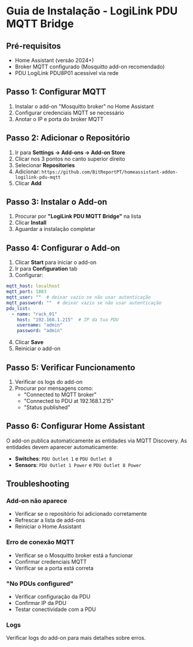 # Guia de Instalação - LogiLink PDU MQTT Bridge

## Pré-requisitos

- Home Assistant (versão 2024+)
- Broker MQTT configurado (Mosquitto add-on recomendado)
- PDU LogiLink PDU8P01 acessível via rede

## Passo 1: Configurar MQTT

1. Instalar o add-on "Mosquitto broker" no Home Assistant
2. Configurar credenciais MQTT se necessário
3. Anotar o IP e porta do broker MQTT

## Passo 2: Adicionar o Repositório

1. Ir para **Settings → Add-ons → Add-on Store**
2. Clicar nos 3 pontos no canto superior direito
3. Selecionar **Repositories**
4. Adicionar: `https://github.com/BitReportPT/homeassistant-addon-logilink-pdu-mqtt`
5. Clicar **Add**

## Passo 3: Instalar o Add-on

1. Procurar por **"LogiLink PDU MQTT Bridge"** na lista
2. Clicar **Install**
3. Aguardar a instalação completar

## Passo 4: Configurar o Add-on

1. Clicar **Start** para iniciar o add-on
2. Ir para **Configuration** tab
3. Configurar:

```yaml
mqtt_host: localhost
mqtt_port: 1883
mqtt_user: ""  # deixar vazio se não usar autenticação
mqtt_password: ""  # deixar vazio se não usar autenticação
pdu_list:
  - name: "rack_01"
    host: "192.168.1.215"  # IP da tua PDU
    username: "admin"
    password: "admin"
```

4. Clicar **Save**
5. Reiniciar o add-on

## Passo 5: Verificar Funcionamento

1. Verificar os logs do add-on
2. Procurar por mensagens como:
   - "Connected to MQTT broker"
   - "Connected to PDU at 192.168.1.215"
   - "Status published"

## Passo 6: Configurar Home Assistant

O add-on publica automaticamente as entidades via MQTT Discovery. As entidades devem aparecer automaticamente:

- **Switches**: `PDU Outlet 1` e `PDU Outlet 8`
- **Sensors**: `PDU Outlet 1 Power` e `PDU Outlet 8 Power`

## Troubleshooting

### Add-on não aparece
- Verificar se o repositório foi adicionado corretamente
- Refrescar a lista de add-ons
- Reiniciar o Home Assistant

### Erro de conexão MQTT
- Verificar se o Mosquitto broker está a funcionar
- Confirmar credenciais MQTT
- Verificar se a porta está correta

### "No PDUs configured"
- Verificar configuração da PDU
- Confirmar IP da PDU
- Testar conectividade com a PDU

### Logs
Verificar logs do add-on para mais detalhes sobre erros. 